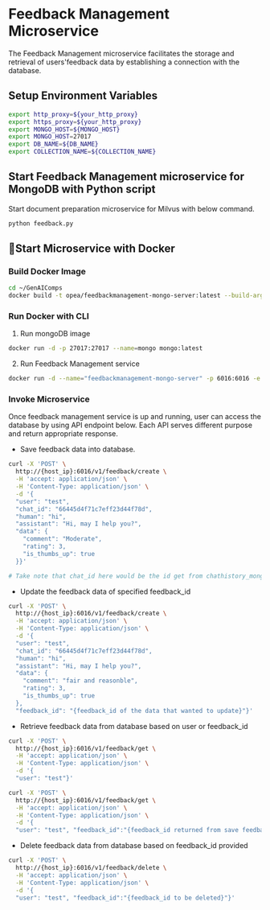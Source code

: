 # Feedback Management Microservice

The Feedback Management microservice facilitates the storage and retrieval of users'feedback data by establishing a connection with the database.

## Setup Environment Variables

```bash
export http_proxy=${your_http_proxy}
export https_proxy=${your_http_proxy}
export MONGO_HOST=${MONGO_HOST}
export MONGO_HOST=27017
export DB_NAME=${DB_NAME}
export COLLECTION_NAME=${COLLECTION_NAME}
```

## Start Feedback Management microservice for MongoDB with Python script

Start document preparation microservice for Milvus with below command.

```bash
python feedback.py
```

## 🚀Start Microservice with Docker

### Build Docker Image

```bash
cd ~/GenAIComps
docker build -t opea/feedbackmanagement-mongo-server:latest --build-arg https_proxy=$https_proxy --build-arg http_proxy=$http_proxy -f comps/feedback_management/mongo/docker/Dockerfile .
```

### Run Docker with CLI

1. Run mongoDB image

```bash
docker run -d -p 27017:27017 --name=mongo mongo:latest
```

2. Run Feedback Management service

```bash
docker run -d --name="feedbackmanagement-mongo-server" -p 6016:6016 -e http_proxy=$http_proxy -e https_proxy=$https_proxy -e no_proxy=$no_proxy -e MONGO_HOST=${MONGO_HOST} -e MONGO_PORT=${MONGO_PORT} -e DB_NAME=${DB_NAME} -e COLLECTION_NAME=${COLLECTION_NAME} opea/feedbackmanagement-mongo-server:latest
```

### Invoke Microservice

Once feedback management service is up and running, user can access the database by using API endpoint below. Each API serves different purpose and return appropriate response.

- Save feedback data into database.

```bash
curl -X 'POST' \
  http://{host_ip}:6016/v1/feedback/create \
  -H 'accept: application/json' \
  -H 'Content-Type: application/json' \
  -d '{
  "user": "test",
  "chat_id": "66445d4f71c7eff23d44f78d",
  "human": "hi",
  "assistant": "Hi, may I help you?",
  "data": {
    "comment": "Moderate",
    "rating": 3,
    "is_thumbs_up": true
  }}'

# Take note that chat_id here would be the id get from chathistory_mongo service

```

- Update the feedback data of specified feedback_id

```bash
curl -X 'POST' \
  http://{host_ip}:6016/v1/feedback/create \
  -H 'accept: application/json' \
  -H 'Content-Type: application/json' \
  -d '{
  "user": "test",
  "chat_id": "66445d4f71c7eff23d44f78d",
  "human": "hi",
  "assistant": "Hi, may I help you?",
  "data": {
    "comment": "fair and reasonble",
    "rating": 3,
    "is_thumbs_up": true
  },
  "feedback_id": "{feedback_id of the data that wanted to update}"}'
```

- Retrieve feedback data from database based on user or feedback_id

```bash
curl -X 'POST' \
  http://{host_ip}:6016/v1/feedback/get \
  -H 'accept: application/json' \
  -H 'Content-Type: application/json' \
  -d '{
  "user": "test"}'
```

```bash
curl -X 'POST' \
  http://{host_ip}:6016/v1/feedback/get \
  -H 'accept: application/json' \
  -H 'Content-Type: application/json' \
  -d '{
  "user": "test", "feedback_id":"{feedback_id returned from save feedback route above}"}'
```

- Delete feedback data from database based on feedback_id provided

```bash
curl -X 'POST' \
  http://{host_ip}:6016/v1/feedback/delete \
  -H 'accept: application/json' \
  -H 'Content-Type: application/json' \
  -d '{
  "user": "test", "feedback_id":"{feedback_id to be deleted}"}'
```
